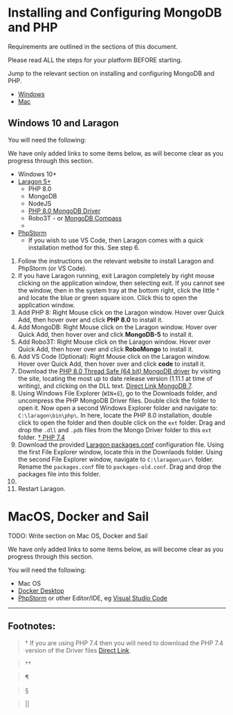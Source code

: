# Installing and Configuring MongoDB and PHP

Requirements are outlined in the sections of this document.

Please read ALL the steps for your platform BEFORE starting.

Jump to the relevant section on installing and configuring MongoDB and PHP.

- [Windows](#windows-10-and-laragon)
- [Mac](#macos-docker-and-sail-mac)


## Windows 10 and Laragon

You will need the following:

We have only added links to some items below, as will become clear as you progress through this section.

- Windows 10+
- [Laragon 5+]()
    - PHP 8.0
    - MongoDB
    - NodeJS
    - [PHP 8.0 MongoDB Driver]()
    - Robo3T - or [MongoDB Compass]()
    - 
- [PhpStorm]()
  - If you wish to use VS Code, then Laragon comes with a quick installation method for this. See step 6.

1. Follow the instructions on the relevant website to install Laragon and PhpStorm (or VS Code).
2. If you have Laragon running, exit Laragon completely by right mouse clicking on the application window, then selecting exit. If you cannot see the window, then in the system tray at the bottom right, click the little ^ and locate the blue or green square icon. Click this to open the application window.
3. Add PHP 8: Right Mouse click on the Laragon window. Hover over Quick Add, then hover over and click **PHP 8.0** to install it.
4. Add MongoDB: Right Mouse click on the Laragon window. Hover over Quick Add, then hover over and click **MongoDB-5** to install it.
5. Add Robo3T: Right Mouse click on the Laragon window. Hover over Quick Add, then hover over and click **RoboMongo** to install it.
6. Add VS Code (Optional): Right Mouse click on the Laragon window. Hover over Quick Add, then hover over and click **code** to install it.
6. Download the [PHP 8.0 Thread Safe (64 bit) MongoDB driver](https://pecl.php.net/package/mongodb) by visiting the site, locating the most up to date release version (1.11.1 at time of writing), and clicking on the DLL text. [Direct Link MongoDB 7](https://windows.php.net/downloads/pecl/releases/mongodb/1.11.1/php_mongodb-1.11.1-8.0-ts-vs16-x64.zip).
7. Using Windows File Explorer (`WIN`+`E`), go to the Downloads folder, and uncompress the PHP MongoDB Driver files. Double click the folder to open it. Now open a second Windows Explorer folder and navigate to: `C:\laragon\bin\php\`. In here, locate the PHP 8.0 installation, double click to open the folder and then double click on the `ext` folder. Drag and drop the `.dll` and `.pdb` files from the Mongo Driver folder to this `ext` folder. [† PHP 7.4](#php7.4)
8. Download the provided [Laragon packages.conf](packages.conf) configuration file. Using the first  File Explorer window, locate this in the Downlaods folder. Using the second  File Explorer window, navigate to `C:\laragon\usr\` folder. Rename the `packages.conf` file to `packages-old.conf`. Drag and drop the packages file into this folder.
9. 
10. Restart Laragon.



# MacOS, Docker and Sail

TODO: Write section on Mac OS, Docker and Sail

We have only added links to some items below, as will become clear as you progress through this section.

You will need the following:

- Mac OS
- [Docker Desktop]()
- [PhpStorm]() or other Editor/IDE, eg [Visual Studio Code]()







------
## Footnotes:

> † [](#) If you are using PHP 7.4 then you will need to download the PHP 7.4 version of the Driver files [Direct Link](https://windows.php.net/downloads/pecl/releases/mongodb/1.11.1/php_mongodb-1.11.1-7.4-ts-vc15-x64.zip). 

> †† []()

> ¶ []()

> § []()
 
> || []()
 
> # []()
 


